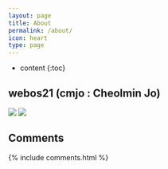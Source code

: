 ```yaml
---
layout: page
title: About
permalink: /about/
icon: heart
type: page
---
```


* content
{:toc}

## webos21 (cmjo : Cheolmin Jo)

<img src="https://github.githubassets.com/images/modules/profile/achievements/starstruck-default.png" />

<img src="https://github.githubassets.com/images/modules/profile/achievements/arctic-code-vault-contributor-default.png" />

## Comments

{% include comments.html %}
